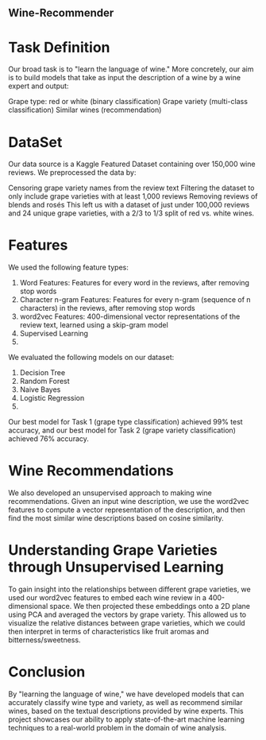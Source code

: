 ## Wine-Recommender

# Task Definition
Our broad task is to "learn the language of wine." More concretely, our aim is to build models that take as input the description of a wine by a wine expert and output:

Grape type: red or white (binary classification)
Grape variety (multi-class classification)
Similar wines (recommendation)
# DataSet
Our data source is a Kaggle Featured Dataset containing over 150,000 wine reviews. We preprocessed the data by:

Censoring grape variety names from the review text
Filtering the dataset to only include grape varieties with at least 1,000 reviews
Removing reviews of blends and rosés
This left us with a dataset of just under 100,000 reviews and 24 unique grape varieties, with a 2/3 to 1/3 split of red vs. white wines.

# Features
We used the following feature types:

1. Word Features: Features for every word in the reviews, after removing stop words
2. Character n-gram Features: Features for every n-gram (sequence of n characters) in the reviews, after removing stop words
3. word2vec Features: 400-dimensional vector representations of the review text, learned using a skip-gram model
4. Supervised Learning
5. 
We evaluated the following models on our dataset:

1. Decision Tree
2. Random Forest
3. Naive Bayes
4. Logistic Regression
5. 
Our best model for Task 1 (grape type classification) achieved 99% test accuracy, and our best model for Task 2 (grape variety classification) achieved 76% accuracy.

# Wine Recommendations
We also developed an unsupervised approach to making wine recommendations. Given an input wine description, we use the word2vec features to compute a vector representation of the description, and then find the most similar wine descriptions based on cosine similarity.

# Understanding Grape Varieties through Unsupervised Learning
To gain insight into the relationships between different grape varieties, we used our word2vec features to embed each wine review in a 400-dimensional space. We then projected these embeddings onto a 2D plane using PCA and averaged the vectors by grape variety. This allowed us to visualize the relative distances between grape varieties, which we could then interpret in terms of characteristics like fruit aromas and bitterness/sweetness.

# Conclusion
By "learning the language of wine," we have developed models that can accurately classify wine type and variety, as well as recommend similar wines, based on the textual descriptions provided by wine experts. This project showcases our ability to apply state-of-the-art machine learning techniques to a real-world problem in the domain of wine analysis.

